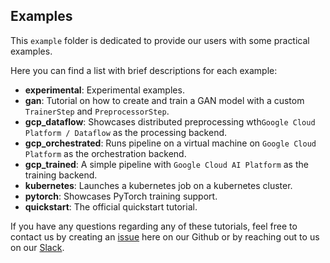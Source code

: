 ## Examples

This `example` folder is dedicated to provide our users with some practical examples.

Here you can find a list with brief descriptions for each example:

- **experimental**: Experimental examples.
- **gan**: Tutorial on how to create and train a GAN model with a custom `TrainerStep` and `PreprocessorStep`.
- **gcp_dataflow**: Showcases distributed preprocessing wth`Google Cloud Platform / Dataflow` as the processing backend.
- **gcp_orchestrated**: Runs pipeline on a virtual machine on `Google Cloud Platform` as the orchestration backend.
- **gcp_trained**: A simple pipeline with `Google Cloud AI Platform` as the training backend.
- **kubernetes**: Launches a kubernetes job on a kubernetes cluster.
- **pytorch**: Showcases PyTorch training support.
- **quickstart**: The official quickstart tutorial.

If you have any questions regarding any of these tutorials, feel free to contact us by creating an 
[issue](https://github.com/maiot-io/zenml/issues) here on our Github or by reaching out to us on our 
[Slack](https://zenml.io/slack-invite/).